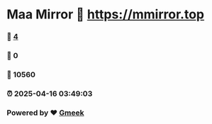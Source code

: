 # Maa Mirror :link: https://mmirror.top 
### :page_facing_up: [4](https://mmirror.top/tag.html) 
### :speech_balloon: 0 
### :hibiscus: 10560 
### :alarm_clock: 2025-04-16 03:49:03 
### Powered by :heart: [Gmeek](https://github.com/Meekdai/Gmeek)
